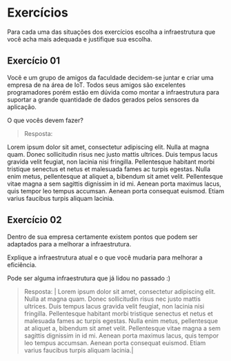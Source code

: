 # Exercícios

Para cada uma das situações dos exercícios escolha a infraestrutura que você acha mais adequada e justifique sua escolha.

## Exercício 01

Você e um grupo de amigos da faculdade decidem-se juntar e criar uma empresa de na área de IoT. Todos seus amigos são excelentes programadores porém estão em dúvida como montar a infraestrutura para suportar a grande quantidade de dados gerados pelos sensores da aplicação.

O que vocês devem fazer?
>Resposta:

Lorem ipsum dolor sit amet, consectetur adipiscing elit. Nulla at magna quam. Donec sollicitudin risus nec justo mattis ultrices. Duis tempus lacus gravida velit feugiat, non lacinia nisi fringilla. Pellentesque habitant morbi tristique senectus et netus et malesuada fames ac turpis egestas. Nulla enim metus, pellentesque at aliquet a, bibendum sit amet velit. Pellentesque vitae magna a sem sagittis dignissim in id mi. Aenean porta maximus lacus, quis tempor leo tempus accumsan. Aenean porta consequat euismod. Etiam varius faucibus turpis aliquam lacinia.



## Exercício 02

Dentro de sua empresa certamente existem pontos que podem ser adaptados para a melhorar a infraestrutura.

Explique a infraestrutura atual e o que você mudaria para melhorar a eficiência.

Pode ser alguma infraestrutura que já lidou no passado :)
>Resposta:
|
Lorem ipsum dolor sit amet, consectetur adipiscing elit. Nulla at magna quam. Donec sollicitudin risus nec justo mattis ultrices. Duis tempus lacus gravida velit feugiat, non lacinia nisi fringilla. Pellentesque habitant morbi tristique senectus et netus et malesuada fames ac turpis egestas. Nulla enim metus, pellentesque at aliquet a, bibendum sit amet velit. Pellentesque vitae magna a sem sagittis dignissim in id mi. Aenean porta maximus lacus, quis tempor leo tempus accumsan. Aenean porta consequat euismod. Etiam varius faucibus turpis aliquam lacinia.|

